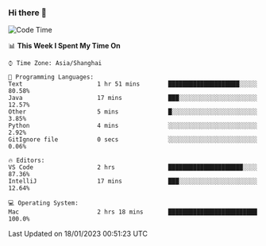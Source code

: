 ### Hi there 👋


<!--START_SECTION:waka-->
![Code Time](http://img.shields.io/badge/Code%20Time-988%20hrs%2050%20mins-blue)

📊 **This Week I Spent My Time On** 

```text
⌚︎ Time Zone: Asia/Shanghai

💬 Programming Languages: 
Text                     1 hr 51 mins        ████████████████████░░░░░   80.58% 
Java                     17 mins             ███░░░░░░░░░░░░░░░░░░░░░░   12.57% 
Other                    5 mins              █░░░░░░░░░░░░░░░░░░░░░░░░   3.85% 
Python                   4 mins              ░░░░░░░░░░░░░░░░░░░░░░░░░   2.92% 
GitIgnore file           0 secs              ░░░░░░░░░░░░░░░░░░░░░░░░░   0.06%

🔥 Editors: 
VS Code                  2 hrs               █████████████████████░░░░   87.36% 
IntelliJ                 17 mins             ███░░░░░░░░░░░░░░░░░░░░░░   12.64%

💻 Operating System: 
Mac                      2 hrs 18 mins       █████████████████████████   100.0%

```


 Last Updated on 18/01/2023 00:51:23 UTC
<!--END_SECTION:waka-->

<!--
**SillyPasty/SillyPasty** is a ✨ _special_ ✨ repository because its `README.md` (this file) appears on your GitHub profile.

Here are some ideas to get you started:

- 🔭 I’m currently working on ...
- 🌱 I’m currently learning ...
- 👯 I’m looking to collaborate on ...
- 🤔 I’m looking for help with ...
- 💬 Ask me about ...
- 📫 How to reach me: ...
- 😄 Pronouns: ...
- ⚡ Fun fact: ...
-->


